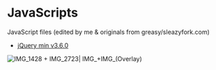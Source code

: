 # JavaScripts
JavaScript files (edited by me &amp; originals from greasy/sleazyfork.com)


- [jQuery min v3.6.0](https://github.com/Snakejuice87/JavaScripts/raw/main/jquery.min.js)

![IMG_1428 + IMG_2723| IMG_+IMG_(Overlay)](https://github.com/Snakejuice87/JavaScripts/assets/117030692/7a5c57ba-cbd9-4929-8848-87b27c5ac1c8)
